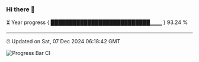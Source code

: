 ### Hi there 👋

⏳ Year progress { ███████████████████████████▁▁▁ } 93.24 %

---

⏰ Updated on Sat, 07 Dec 2024 06:18:42 GMT

![Progress Bar CI](https://github.com/liununu/liununu/workflows/Progress%20Bar%20CI/badge.svg)
